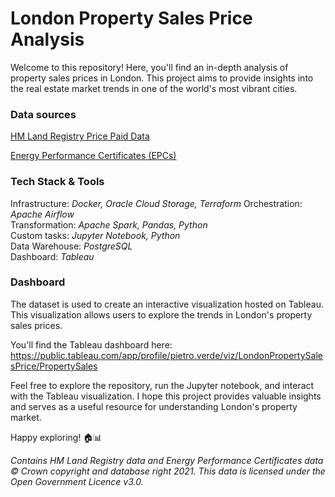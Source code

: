 # London Property Sales Price Analysis

Welcome to this repository! Here, you'll find an in-depth analysis of property sales prices in London. This project aims to provide insights into the real estate market trends in one of the world's most vibrant cities.


### Data sources 

[HM Land Registry Price Paid Data](https://www.gov.uk/government/statistical-data-sets/price-paid-data-downloads) 

[Energy Performance Certificates (EPCs)](https://epc.opendatacommunities.org/)


### Tech Stack & Tools

Infrastructure: *Docker, Oracle Cloud Storage, Terraform* 
Orchestration: *Apache Airflow*  
Transformation: *Apache Spark, Pandas, Python*  
Custom tasks: *Jupyter Notebook, Python*  
Data Warehouse: *PostgreSQL*  
Dashboard: *Tableau*  


### Dashboard

The dataset is used to create an interactive visualization hosted on Tableau. This visualization allows users to explore the trends in London's property sales prices.

You'll find the Tableau dashboard here: https://public.tableau.com/app/profile/pietro.verde/viz/LondonPropertySalesPrice/PropertySales

Feel free to explore the repository, run the Jupyter notebook, and interact with the Tableau visualization. I hope this project provides valuable insights and serves as a useful resource for understanding London's property market.

Happy exploring! 🏠📊



*Contains HM Land Registry data and Energy Performance Certificates data © Crown copyright and database right 2021. This data is licensed under the Open Government Licence v3.0.*

